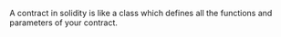 A contract in solidity is like a class which defines all the functions and parameters of your contract.
